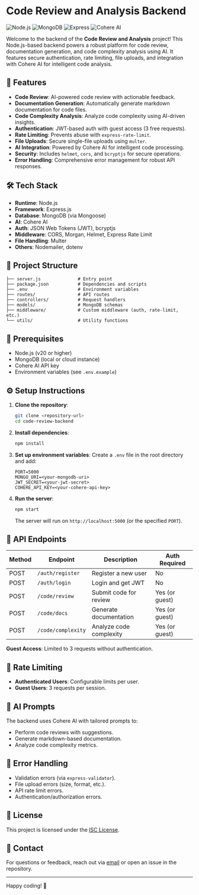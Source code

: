 # Code Review and Analysis Backend

![Node.js](https://img.shields.io/badge/Node.js-v20-brightgreen) ![MongoDB](https://img.shields.io/badge/MongoDB-v7-blue) ![Express](https://img.shields.io/badge/Express-v5-orange) ![Cohere AI](https://img.shields.io/badge/Cohere%20AI-v7-purple)

Welcome to the backend of the **Code Review and Analysis** project! This Node.js-based backend powers a robust platform for code review, documentation generation, and code complexity analysis using AI. It features secure authentication, rate limiting, file uploads, and integration with Cohere AI for intelligent code analysis.

## 🚀 Features

- **Code Review**: AI-powered code review with actionable feedback.
- **Documentation Generation**: Automatically generate markdown documentation for code files.
- **Code Complexity Analysis**: Analyze code complexity using AI-driven insights.
- **Authentication**: JWT-based auth with guest access (3 free requests).
- **Rate Limiting**: Prevents abuse with `express-rate-limit`.
- **File Uploads**: Secure single-file uploads using `multer`.
- **AI Integration**: Powered by Cohere AI for intelligent code processing.
- **Security**: Includes `helmet`, `cors`, and `bcryptjs` for secure operations.
- **Error Handling**: Comprehensive error management for robust API responses.

## 🛠️ Tech Stack

- **Runtime**: Node.js
- **Framework**: Express.js
- **Database**: MongoDB (via Mongoose)
- **AI**: Cohere AI
- **Auth**: JSON Web Tokens (JWT), bcryptjs
- **Middleware**: CORS, Morgan, Helmet, Express Rate Limit
- **File Handling**: Multer
- **Others**: Nodemailer, dotenv

## 📂 Project Structure

```plaintext
├── server.js              # Entry point
├── package.json           # Dependencies and scripts
├── .env                   # Environment variables
├── routes/                # API routes
├── controllers/           # Request handlers
├── models/                # MongoDB schemas
├── middleware/            # Custom middleware (auth, rate-limit, etc.)
└── utils/                 # Utility functions
```

## 🧰 Prerequisites

- Node.js (v20 or higher)
- MongoDB (local or cloud instance)
- Cohere AI API key
- Environment variables (see `.env.example`)

## ⚙️ Setup Instructions

1. **Clone the repository**:

   ```bash
   git clone <repository-url>
   cd code-review-backend
   ```

2. **Install dependencies**:

   ```bash
   npm install
   ```

3. **Set up environment variables**:
   Create a `.env` file in the root directory and add:

   ```plaintext
   PORT=5000
   MONGO_URI=<your-mongodb-uri>
   JWT_SECRET=<your-jwt-secret>
   COHERE_API_KEY=<your-cohere-api-key>
   ```

4. **Run the server**:
   ```bash
   npm start
   ```
   The server will run on `http://localhost:5000` (or the specified `PORT`).

## 📡 API Endpoints

| Method | Endpoint           | Description             | Auth Required  |
| ------ | ------------------ | ----------------------- | -------------- |
| POST   | `/auth/register`   | Register a new user     | No             |
| POST   | `/auth/login`      | Login and get JWT       | No             |
| POST   | `/code/review`     | Submit code for review  | Yes (or guest) |
| POST   | `/code/docs`       | Generate documentation  | Yes (or guest) |
| POST   | `/code/complexity` | Analyze code complexity | Yes (or guest) |

**Guest Access**: Limited to 3 requests without authentication.

## 🔐 Rate Limiting

- **Authenticated Users**: Configurable limits per user.
- **Guest Users**: 3 requests per session.

## 🤖 AI Prompts

The backend uses Cohere AI with tailored prompts to:

- Perform code reviews with suggestions.
- Generate markdown-based documentation.
- Analyze code complexity metrics.

## 🐛 Error Handling

- Validation errors (via `express-validator`).
- File upload errors (size, format, etc.).
- API rate limit errors.
- Authentication/authorization errors.

## 📝 License

This project is licensed under the [ISC License](LICENSE).

## 📧 Contact

For questions or feedback, reach out via [email](mailto:your-email@example.com) or open an issue in the repository.

---

Happy coding! 🚀
